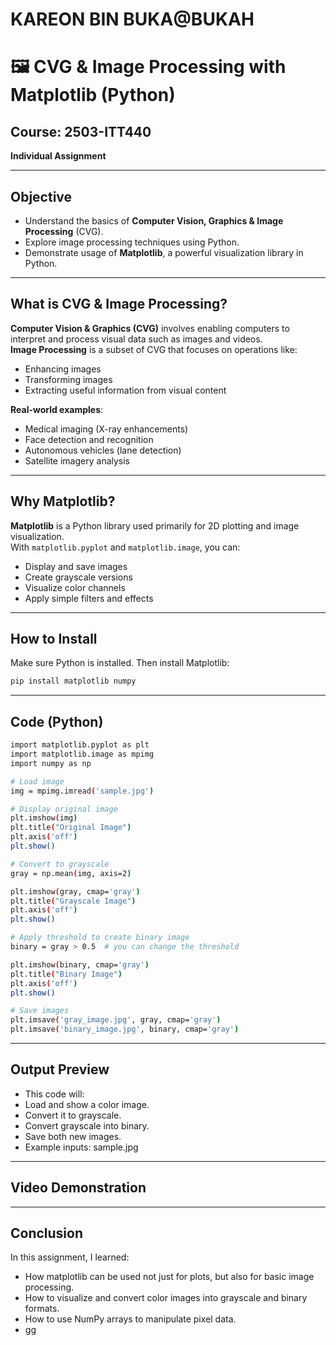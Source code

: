 # KAREON BIN BUKA@BUKAH

# 🖼️ CVG & Image Processing with Matplotlib (Python)

##  Course: 2503-ITT440  
**Individual Assignment**  


---

##  Objective
- Understand the basics of **Computer Vision, Graphics & Image Processing** (CVG).
- Explore image processing techniques using Python.
- Demonstrate usage of **Matplotlib**, a powerful visualization library in Python.

---

##  What is CVG & Image Processing?

**Computer Vision & Graphics (CVG)** involves enabling computers to interpret and process visual data such as images and videos.  
**Image Processing** is a subset of CVG that focuses on operations like:
- Enhancing images
- Transforming images
- Extracting useful information from visual content

 **Real-world examples**:
- Medical imaging (X-ray enhancements)
- Face detection and recognition
- Autonomous vehicles (lane detection)
- Satellite imagery analysis

---

##  Why Matplotlib?

**Matplotlib** is a Python library used primarily for 2D plotting and image visualization.  
With `matplotlib.pyplot` and `matplotlib.image`, you can:
- Display and save images
- Create grayscale versions
- Visualize color channels
- Apply simple filters and effects

---

##  How to Install

Make sure Python is installed. Then install Matplotlib:

```bash
pip install matplotlib numpy
```

---

## Code (Python)

```bash
import matplotlib.pyplot as plt
import matplotlib.image as mpimg
import numpy as np

# Load image
img = mpimg.imread('sample.jpg')

# Display original image
plt.imshow(img)
plt.title("Original Image")
plt.axis('off')
plt.show()

# Convert to grayscale
gray = np.mean(img, axis=2)

plt.imshow(gray, cmap='gray')
plt.title("Grayscale Image")
plt.axis('off')
plt.show()

# Apply threshold to create binary image
binary = gray > 0.5  # you can change the threshold

plt.imshow(binary, cmap='gray')
plt.title("Binary Image")
plt.axis('off')
plt.show()

# Save images
plt.imsave('gray_image.jpg', gray, cmap='gray')
plt.imsave('binary_image.jpg', binary, cmap='gray')
```

---

## Output Preview

- This code will:
- Load and show a color image.
- Convert it to grayscale.
- Convert grayscale into binary.
- Save both new images.
- Example inputs: sample.jpg

---

## Video Demonstration



---

## Conclusion

In this assignment, I learned:

- How matplotlib can be used not just for plots, but also for basic image processing.
- How to visualize and convert color images into grayscale and binary formats.
- How to use NumPy arrays to manipulate pixel data.
- gg

